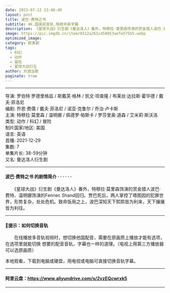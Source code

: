 ```yaml
---
date: 2023-07-12 13:48:40
layout: post
title: 波巴·费特之书
subtitle: 4K.国英双音轨.特效中英字幕
description: 《星球大战》衍生剧《曼达洛人》番外，特穆拉·莫里森饰演的赏金猎人波巴·费特、温明娜饰演的Fennec Shand回归。贾巴死后，两人掌控了塔图因的犯罪世界....
image: https://pic.imgdb.cn/item/6512a261c458853aefe575b5.webp
optimized_image: 
category: 欧美剧
tags:
  - 科幻
  - 动作
  - 冒险
  - 星球大战衍生
author: 对酒当歌
paginate: true
---
```

---

导演: 罗伯特·罗德里格兹 / 斯戴芙·格林 / 凯文·坦查隆 / 布莱丝·达拉斯·霍华德 / 戴夫·菲洛尼  
编剧: 乔恩·费儒 / 戴夫·菲洛尼 / 诺亚·克鲁尔 / 乔治·卢卡斯  
主演: 特穆拉·莫里森 / 温明娜 / 佩德罗·帕斯卡 / 罗莎里奥·道森 / 艾米莉·斯沃洛  
类型: 动作 / 科幻 / 冒险  
制片国家/地区: 美国  
语言: 英语  
首播: 2021-12-29  
集数: 7  
单集片长: 38-59分钟  
又名: 曼达洛人衍生剧  

---

#### 波巴·费特之书 的剧情简介 · · · · · ·

　　《星球大战》衍生剧《曼达洛人》番外，特穆拉·莫里森饰演的赏金猎人波巴·费特、温明娜饰演的Fennec Shand回归。贾巴死后，两人掌控了塔图因的犯罪世界，形势复杂，处处危机。致命饭局之上，波巴深知天下熙熙皆为利来，天下攘攘皆为利往。

---

#### 🔔提示：如何切换音轨

　　在线播放多音轨视频时，想切换他国配音，需要在原画质上播放才能有选项，在选项里就能切换
想要的配音音轨，字幕也一样的道理。（电视上用第三方播放器可以选原画质）

本地观看，下载到电脑或硬盘，用电视或电脑可直接切换音轨字幕。

---

#### 阿里云盘：<https://www.aliyundrive.com/s/2vzEQcwrxk5>

---
